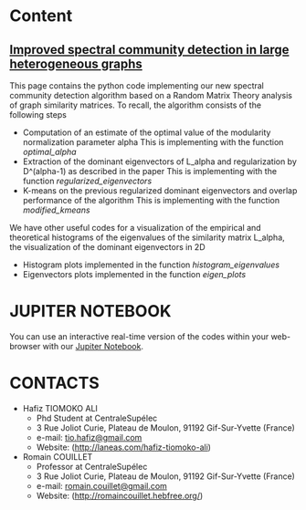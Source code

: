 # Content
## [Improved spectral community detection in large heterogeneous graphs](http://romaincouillet.hebfree.org/docs/articles/JMVA_TIOMOKO.pdf)
This page contains the python code implementing our new spectral community detection algorithm based on a Random Matrix Theory 
analysis of graph similarity matrices. 
To recall, the algorithm consists of the following steps

* Computation of an estimate of the optimal value of the modularity normalization parameter alpha
This is implementing with the function _optimal_alpha_
* Extraction of the dominant eigenvectors of L_alpha and regularization by D^(alpha-1) as described in the paper
This is implementing with the function _regularized_eigenvectors_
* K-means on the previous regularized dominant eigenvectors and overlap performance of the algorithm
This is implementing with the function _modified_kmeans_
  
We have other useful codes for a visualization of the empirical and theoretical histograms of the eigenvalues of the similarity matrix L_alpha, the visualization of the dominant eigenvectors in 2D
 * Histogram plots implemented in the function _histogram_eigenvalues_
 * Eigenvectors plots implemented in the function _eigen_plots_
  
  
# JUPITER NOTEBOOK
  You can use an interactive real-time version of the codes within your web-browser with our [Jupiter Notebook](https://github.com/hafizTiomoko/improved_spectral_community_detection/blob/master/RMT4CD.ipynb).
  
  # CONTACTS
  * Hafiz TIOMOKO ALI
    * Phd Student at CentraleSupélec
    * 3 Rue Joliot Curie, Plateau de Moulon, 91192 Gif-Sur-Yvette (France)
    * e-mail: tio.hafiz@gmail.com
    * Website: (http://laneas.com/hafiz-tiomoko-ali)
  * Romain COUILLET
    * Professor at CentraleSupélec
    * 3 Rue Joliot Curie, Plateau de Moulon, 91192 Gif-Sur-Yvette (France)
    * e-mail: romain.couillet@gmail.com
    * Website: (http://romaincouillet.hebfree.org/)
